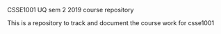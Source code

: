 CSSE1001 UQ sem 2 2019 course repository

This is a repository to track and document the course work for csse1001

